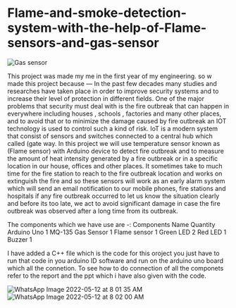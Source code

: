 # Flame-and-smoke-detection-system-with-the-help-of-Flame-sensors-and-gas-sensor
![Gas sensor](https://github.com/rutujnagrale/Flame-and-smoke-detection-system-with-the-help-of-Flame-sensors-and-gas-sensor/assets/123777612/7348473d-88c6-4708-a25b-57867894e417)

This project was made my me in the first year of my engineering. so w made this project because — In the past few decades many studies and researches have taken place in order to improve security systems and to increase their level of protection in different fields. One of the major problems that security must deal with is the fire outbreak that can happen in everywhere including houses , schools , factories and many other places, and to avoid that or to minimize the damage caused by fire outbreak an IOT technology is used to control such a kind of risk. IoT is a modern system that consist of sensors and switches connected to a central hub which called (gate way. In this project we will use temperature sensor known as (Flame sensor) with Arduino device to detect fire outbreak and to measure the amount of heat intensity generated by a fire outbreak or in a specific location in our house, offices and other places. It sometimes take to much time for the fire station to reach to the fire outbreak location and works on extinguish the fire and so these sensors will work as an early alarm system which will send an email notification to our mobile phones, fire stations and hospitals if any fire outbreak occurred to let us know the situation clearly and before its too late, we act to avoid significant damage in case the fire outbreak was observed after a long time from its outbreak.

The components which we have use are -:
Components Name	Quantity
Arduino Uno	1
MQ-135 Gas Sensor	1
Flame sensor	1
Green LED	2
Red LED	1
Buzzer	1


I have added a C++ file which is the code for this oroject you just have to run that code in you arduino ID software and run on the arduino uno board which all the connetion. To see how to do connection of all the componets refer to the report and the ppt which i have also given with the code.


![WhatsApp Image 2022-05-12 at 8 01 35 AM](https://github.com/rutujnagrale/Flame-and-smoke-detection-system-with-the-help-of-Flame-sensors-and-gas-sensor/assets/123777612/ba0aa6bc-e69f-405b-a5c2-2f6e42275e5c)
![WhatsApp Image 2022-05-12 at 8 02 00 AM](https://github.com/rutujnagrale/Flame-and-smoke-detection-system-with-the-help-of-Flame-sensors-and-gas-sensor/assets/123777612/221741f8-dc71-4e85-a0e2-066975ca7af6)
